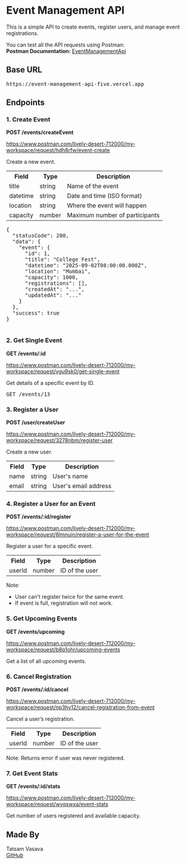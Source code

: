 <!DOCTYPE html>
<html lang="en">

<body>

  <h1>Event Management API</h1>
  <p>This is a simple API to create events, register users, and manage event registrations.</p>
  <p>
    You can test all the API requests using Postman: <br />
    <strong>Postman Documentation:</strong>
    <a href="https://www.postman.com/lively-desert-712000/my-workspace/documentation/9gjx7hs/event-api" target="_blank">EventManagementApi</a>
  </p>

  <h2>Base URL</h2>
  <pre>https://event-management-api-five.vercel.app</pre>

  <h2>Endpoints</h2>

  <h3>1. Create Event</h3>
  <p><strong>POST /events/createEvent</strong></p>
  <a href="https://www.postman.com/lively-desert-712000/my-workspace/request/hdh8rfw/event-create" target="_blank">https://www.postman.com/lively-desert-712000/my-workspace/request/hdh8rfw/event-create</a>
  <p>Create a new event.</p>
  <table>
    <tr><th>Field</th><th>Type</th><th>Description</th></tr>
    <tr><td>title</td><td>string</td><td>Name of the event</td></tr>
    <tr><td>datetime</td><td>string</td><td>Date and time (ISO format)</td></tr>
    <tr><td>location</td><td>string</td><td>Where the event will happen</td></tr>
    <tr><td>capacity</td><td>number</td><td>Maximum number of participants</td></tr>
  </table>

  <pre>
{
  "statusCode": 200,
  "data": {
    "event": {
      "id": 1,
      "title": "College Fest",
      "datetime": "2025-09-02T08:00:00.000Z",
      "location": "Mumbai",
      "capacity": 1000,
      "registrations": [],
      "createdAt": "...",
      "updatedAt": "..."
    }
  },
  "success": true
}
  </pre>

  <h3>2. Get Single Event</h3>
  <p><strong>GET /events/:id</strong></p>
  <a href="https://www.postman.com/lively-desert-712000/my-workspace/request/vgu9sk0/get-single-event" target="_blank">https://www.postman.com/lively-desert-712000/my-workspace/request/vgu9sk0/get-single-event</a>
  <p>Get details of a specific event by ID.</p>
  <pre>GET /events/13</pre>

  <h3>3. Register a User</h3>
  <p><strong>POST /user/createUser</strong></p>
  <a href="https://www.postman.com/lively-desert-712000/my-workspace/request/3278nbm/register-user" target="_blank">https://www.postman.com/lively-desert-712000/my-workspace/request/3278nbm/register-user</a>
  <p>Create a new user.</p>
  <table>
    <tr><th>Field</th><th>Type</th><th>Description</th></tr>
    <tr><td>name</td><td>string</td><td>User's name</td></tr>
    <tr><td>email</td><td>string</td><td>User's email address</td></tr>
  </table>

  <h3>4. Register a User for an Event</h3>
  <p><strong>POST /events/:id/register</strong></p>
  <a href="https://www.postman.com/lively-desert-712000/my-workspace/request/6lmnuin/register-a-user-for-the-event" target="_blank">https://www.postman.com/lively-desert-712000/my-workspace/request/6lmnuin/register-a-user-for-the-event</a>
  <p>Register a user for a specific event.</p>
  <table>
    <tr><th>Field</th><th>Type</th><th>Description</th></tr>
    <tr><td>userId</td><td>number</td><td>ID of the user</td></tr>
  </table>
  <p>Note:</p>
  <ul>
    <li>User can't register twice for the same event.</li>
    <li>If event is full, registration will not work.</li>
  </ul>

  <h3>5. Get Upcoming Events</h3>
  <p><strong>GET /events/upcoming</strong></p>
  <a href="https://www.postman.com/lively-desert-712000/my-workspace/request/b8p1ohr/upcoming-events " target="_blank">https://www.postman.com/lively-desert-712000/my-workspace/request/b8p1ohr/upcoming-events </a>
  <p>Get a list of all upcoming events.</p>

  <h3>6. Cancel Registration</h3>
  <p><strong>POST /events/:id/cancel</strong></p>
  <a href="https://www.postman.com/lively-desert-712000/my-workspace/request/np3hy12/cancel-registration-from-event" target="_blank">https://www.postman.com/lively-desert-712000/my-workspace/request/np3hy12/cancel-registration-from-event</a>
  <p>Cancel a user’s registration.</p>
  <table>
    <tr><th>Field</th><th>Type</th><th>Description</th></tr>
    <tr><td>userId</td><td>number</td><td>ID of the user</td></tr>
  </table>
  <p>Note: Returns error if user was never registered.</p>

  <h3>7. Get Event Stats</h3>
  <p><strong>GET /events/:id/stats</strong></p>
  <a href="https://www.postman.com/lively-desert-712000/my-workspace/request/wvqswxa/event-stats" target="_blank">https://www.postman.com/lively-desert-712000/my-workspace/request/wvqswxa/event-stats</a>
  <p>Get number of users registered and available capacity.</p>

  <h2>Made By</h2>
  <p>Tatsam Vasava<br />
  <a href="https://github.com/sezerz1121" target="_blank">GitHub</a></p>

</body>
</html>
